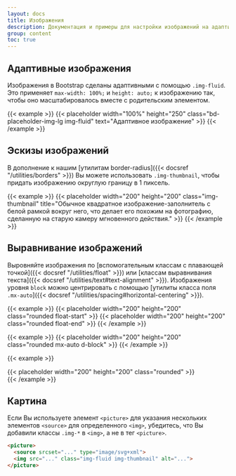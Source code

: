 ```yaml
---
layout: docs
title: Изображения
description: Документация и примеры для настройки изображений на адаптивное поведение (чтобы они никогда не становились больше, чем их родительские элементы) и добавления к ним легких стилей - все через классы.
group: content
toc: true
---
```


## Адаптивные изображения

Изображения в Bootstrap сделаны адаптивными с помощью `.img-fluid`. Это применяет `max-width: 100%;` и `height: auto;` к изображению так, чтобы оно масштабировалось вместе с родительским элементом.

{{< example >}}
{{< placeholder width="100%" height="250" class="bd-placeholder-img-lg img-fluid" text="Адаптивное изображение" >}}
{{< /example >}}

## Эскизы изображений

В дополнение к нашим [утилитам border-radius]({{< docsref "/utilities/borders" >}}) Вы можете использовать `.img-thumbnail`, чтобы придать изображению округлую границу в 1 пиксель.

{{< example >}}
{{< placeholder width="200" height="200" class="img-thumbnail" title="Обычное квадратное изображение-заполнитель с белой рамкой вокруг него, что делает его похожим на фотографию, сделанную на старую камеру мгновенного действия." >}}
{{< /example >}}

## Выравнивание изображений

Выровняйте изображения по [вспомогательным классам с плавающей точкой]({{< docsref "/utilities/float" >}}) или [классам выравнивания текста]({{< docsref "/utilities/text#text-alignment" >}}). Изображения уровня `block` можно центрировать с помощью [утилиты класса поля `.mx-auto`]({{< docsref "/utilities/spacing#horizontal-centering" >}}).

{{< example >}}
{{< placeholder width="200" height="200" class="rounded float-start" >}}
{{< placeholder width="200" height="200" class="rounded float-end" >}}
{{< /example >}}


{{< example >}}
{{< placeholder width="200" height="200" class="rounded mx-auto d-block" >}}
{{< /example >}}

{{< example >}}
<div class="text-center">
  {{< placeholder width="200" height="200" class="rounded" >}}
</div>
{{< /example >}}


## Картина

Если Вы используете элемент `<picture>` для указания нескольких элементов `<source>` для определенного `<img>`, убедитесь, что Вы добавили классы `.img-*` в `<img>`, а не в тег `<picture>`.

```html
​<picture>
  <source srcset="..." type="image/svg+xml">
  <img src="..." class="img-fluid img-thumbnail" alt="...">
</picture>
```
